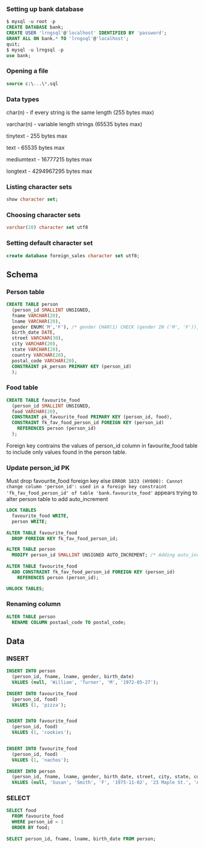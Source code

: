 ### Setting up bank database

```sql
$ mysql -u root -p
CREATE DATABASE bank;
CREATE USER 'lrngsql'@'localhost' IDENTIFIED BY 'password';
GRANT ALL ON bank.* TO 'lrngsql'@'localhost';
quit;
$ mysql -u lrngsql -p
use bank;
```

### Opening a file
```sql
source c:\...\*.sql
```

### Data types
char(n) - if every string is the same length (255 bytes max)

varchar(n) - variable length strings (65535 bytes max)

tinytext - 255 bytes max

text - 65535 bytes max

mediumtext - 16777215 bytes max

longtext - 4294967295 bytes max

### Listing character sets
```sql
show character set;
```

### Choosing character sets
```sql
varchar(20) character set utf8
```

### Setting default character set
```sql
create database foreign_sales character set utf8;
```

## Schema
### Person table
```sql
CREATE TABLE person
  (person_id SMALLINT UNSIGNED,
  fname VARCHAR(20),
  lname VARCHAR(20),
  gender ENUM('M','F'), /* gender CHAR(1) CHECK (gender IN ('M', 'F')), */
  birth_date DATE,
  street VARCHAR(30),
  city VARCHAR(20),
  state VARCHAR(20),
  country VARCHAR(20),
  postal_code VARCHAR(20),
  CONSTRAINT pk_person PRIMARY KEY (person_id)
  );
```
### Food table
```sql
CREATE TABLE favourite_food
  (person_id SMALLINT UNSIGNED,
  food VARCHAR(20),
  CONSTRAINT pk_favourite_food PRIMARY KEY (person_id, food),
  CONSTRAINT fk_fav_food_person_id FOREIGN KEY (person_id) 
    REFERENCES person (person_id)
  );
```
Foreign key contrains the values of person_id column in favourite_food table to include only values found in the person table.
### Update person_id PK
Must drop favourite_food foreign key else
```ERROR 1833 (HY000): Cannot change column 'person_id': used in a foreign key constraint 'fk_fav_food_person_id' of table 'bank.favourite_food'``` appears trying to alter person table to add auto_increment
```sql
LOCK TABLES
  favourite_food WRITE,
  person WRITE;
  
ALTER TABLE favourite_food 
  DROP FOREIGN KEY fk_fav_food_person_id;

ALTER TABLE person
  MODIFY person_id SMALLINT UNSIGNED AUTO_INCREMENT; /* Adding auto_increment */
  
ALTER TABLE favourite_food
  ADD CONSTRAINT fk_fav_food_person_id FOREIGN KEY (person_id)
    REFERENCES person (person_id);

UNLOCK TABLES;
```
### Renaming column
```sql
ALTER TABLE person
  RENAME COLUMN postaal_code TO postal_code;
```
## Data
### INSERT
```sql
INSERT INTO person
  (person_id, fname, lname, gender, birth_date)
  VALUES (null, 'William', 'Turner', 'M', '1972-05-27');
  
INSERT INTO favourite_food
  (person_id, food)
  VALUES (1, 'pizza');


INSERT INTO favourite_food
  (person_id, food)
  VALUES (1, 'cookies');


INSERT INTO favourite_food
  (person_id, food)
  VALUES (1, 'nachos');
  
INSERT INTO person
  (person_id, fname, lname, gender, birth_date, street, city, state, country, postal_code)
  VALUES (null, 'Susan', 'Smith', 'F', '1975-11-02', '23 Maple St.', 'Arlington', 'VA', 'USA', '20220');
```
### SELECT
```sql
SELECT food
  FROM favourite_food
  WHERE person_id = 1
  ORDER BY food;
  
SELECT person_id, fname, lname, birth_date FROM person;
```
